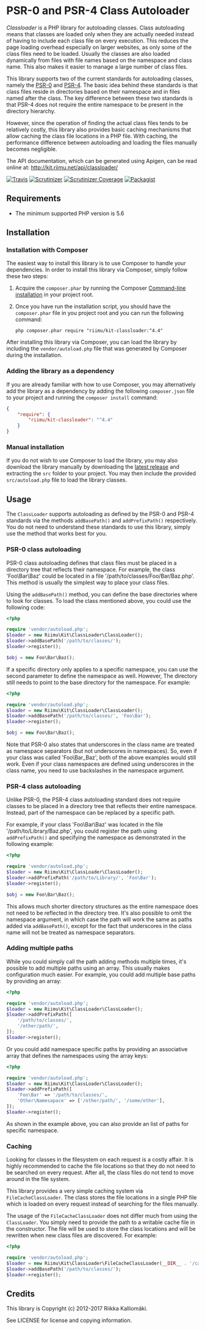 # PSR-0 and PSR-4 Class Autoloader #

*Classloader* is a PHP library for autoloading classes. Class autoloading means
that classes are loaded only when they are actually needed instead of having to
include each class file on every execution. This reduces the page loading
overhead especially on larger websites, as only some of the class files need to
be loaded. Usually the classes are also loaded dynamically from files with file
names based on the namespace and class name. This also makes it easier to
manage a large number of class files.

This library supports two of the current standards for autoloading classes,
namely the [PSR-0](http://www.php-fig.org/psr/psr-0/) and [PSR-4](http://www.php-fig.org/psr/psr-4/).
The basic idea behind these standards is that class files reside in directories
based on their namespace and in files named after the class. The key difference
between these two standards is that PSR-4 does not require the entire namespace
to be present in the directory hierarchy.

However, since the operation of finding the actual class files tends to be
relatively costly, this library also provides basic caching mechanisms that
allow caching the class file locations in a PHP file. With caching, the 
performance difference between autoloading and loading the files manually
becomes negligible.

The API documentation, which can be generated using Apigen, can be read online
at: http://kit.riimu.net/api/classloader/

[![Travis](https://img.shields.io/travis/Riimu/Kit-ClassLoader.svg?style=flat-square)](https://travis-ci.org/Riimu/Kit-ClassLoader)
[![Scrutinizer](https://img.shields.io/scrutinizer/g/Riimu/Kit-ClassLoader.svg?style=flat-square)](https://scrutinizer-ci.com/g/Riimu/Kit-ClassLoader/)
[![Scrutinizer Coverage](https://img.shields.io/scrutinizer/coverage/g/Riimu/Kit-ClassLoader.svg?style=flat-square)](https://scrutinizer-ci.com/g/Riimu/Kit-ClassLoader/)
[![Packagist](https://img.shields.io/packagist/v/riimu/kit-classloader.svg?style=flat-square)](https://packagist.org/packages/riimu/kit-classloader)

## Requirements ##

  * The minimum supported PHP version is 5.6

## Installation ##

### Installation with Composer ###

The easiest way to install this library is to use Composer to handle your
dependencies. In order to install this library via Composer, simply follow
these two steps:

  1. Acquire the `composer.phar` by running the Composer
     [Command-line installation](https://getcomposer.org/download/)
     in your project root.

  2. Once you have run the installation script, you should have the `composer.phar`
     file in you project root and you can run the following command:

     ```
     php composer.phar require "riimu/kit-classloader:^4.4"
     ```

After installing this library via Composer, you can load the library by
including the `vendor/autoload.php` file that was generated by Composer during
the installation.

### Adding the library as a dependency ###

If you are already familiar with how to use Composer, you may alternatively add
the library as a dependency by adding the following `composer.json` file to your
project and running the `composer install` command:

```json
{
    "require": {
        "riimu/kit-classloader": "^4.4"
    }
}
```

### Manual installation ###

If you do not wish to use Composer to load the library, you may also download
the library manually by downloading the [latest release](https://github.com/Riimu/Kit-ClassLoader/releases/latest)
and extracting the `src` folder to your project. You may then include the
provided `src/autoload.php` file to load the library classes.

## Usage ##

The `ClassLoader` supports autoloading as defined by the PSR-0 and PSR-4
standards via the methods `addBasePath()` and `addPrefixPath()` respectively.
You do not need to understand these standards to use this library, simply use
the method that works best for you.

### PSR-0 class autoloading ###

PSR-0 class autoloading defines that class files must be placed in a directory
tree that reflects their namespace. For example, the class 'Foo\Bar\Baz' could
be located in a file '/path/to/classes/Foo/Bar/Baz.php'. This method is usually
the simplest way to place your class files.

Using the `addBasePath()` method, you can define the base directories where to
look for classes. To load the class mentioned above, you could use the
following code:

```php
<?php

require 'vendor/autoload.php';
$loader = new Riimu\Kit\ClassLoader\ClassLoader();
$loader->addBasePath('/path/to/classes/');
$loader->register();

$obj = new Foo\Bar\Baz();
```

If a specific directory only applies to a specific namespace, you can use the
second parameter to define the namespace as well. However, The directory still
needs to point to the base directory for the namespace. For example:

```php
<?php

require 'vendor/autoload.php';
$loader = new Riimu\Kit\ClassLoader\ClassLoader();
$loader->addBasePath('/path/to/classes/', 'Foo\Bar');
$loader->register();

$obj = new Foo\Bar\Baz();
```

Note that PSR-0 also states that underscores in the class name are treated as
namespace separators (but not underscores in namespaces). So, even if your class
was called 'Foo\Bar_Baz', both of the above examples would still work.
Even if your class namespaces are defined using underscores in the class name,
you need to use backslashes in the namespace argument.

### PSR-4 class autoloading ###

Unlike PSR-0, the PSR-4 class autoloading standard does not require classes to
be placed in a directory tree that reflects their entire namespace. Instead,
part of the namespace can be replaced by a specific path.

For example, if your class 'Foo\Bar\Baz' was located in the file
'/path/to/Library/Baz.php', you could register the path using `addPrefixPath()`
and specifying the namespace as demonstrated in the following example:

```php
<?php

require 'vendor/autoload.php';
$loader = new Riimu\Kit\ClassLoader\ClassLoader();
$loader->addPrefixPath('/path/to/Library/', 'Foo\Bar');
$loader->register();

$obj = new Foo\Bar\Baz();
```

This allows much shorter directory structures as the entire namespace does not
need to be reflected in the directory tree. It's also possible to omit the
namespace argument, in which case the path will work the same as paths added via
`addBasePath()`, except for the fact that underscores in the class name will not
be treated as namespace separators.

### Adding multiple paths ###

While you could simply call the path adding methods multiple times, it's
possible to add multiple paths using an array. This usually makes configuration
much easier. For example, you could add multiple base paths by providing an
array:

```php
<?php

require 'vendor/autoload.php';
$loader = new Riimu\Kit\ClassLoader\ClassLoader();
$loader->addPrefixPath([
    '/path/to/classes/',
    '/other/path/',
]);
$loader->register();
```

Or you could add namespace specific paths by providing an associative array that
defines the namespaces using the array keys:

```php
<?php

require 'vendor/autoload.php';
$loader = new Riimu\Kit\ClassLoader\ClassLoader();
$loader->addPrefixPath([
    'Foo\Bar' => '/path/to/classes/',
    'Other\Namesapace' => ['/other/path/', '/some/other'],
]);
$loader->register();
```

As shown in the example above, you can also provide an list of paths for
specific namespace.

### Caching ###

Looking for classes in the filesystem on each request is a costly affair. It is
highly recommended to cache the file locations so that they do not need to be
searched on every request. After all, the class files do not tend to move around
in the file system.

This library provides a very simple caching system via `FileCacheClassLoader`.
The class stores the file locations in a single PHP file which is loaded on
every request instead of searching for the files manually.

The usage of the `FileCacheClassLoader` does not differ much from using the
`ClassLoader`. You simply need to provide the path to a writable cache file in
the constructor. The file will be used to store the class locations and will be
rewritten when new class files are discovered. For example:

```php
<?php

require 'vendor/autoload.php';
$loader = new Riimu\Kit\ClassLoader\FileCacheClassLoader(__DIR__ . '/cache.php');
$loader->addBasePath('/path/to/classes/');
$loader->register();
```

## Credits ##

This library is Copyright (c) 2012-2017 Riikka Kalliomäki.

See LICENSE for license and copying information.
